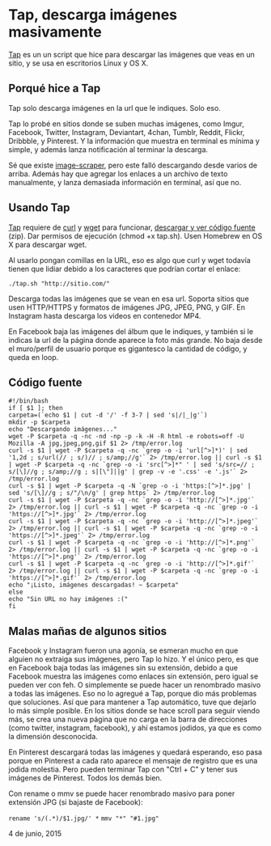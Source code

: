 Tap, descarga imágenes masivamente
==================================

[Tap](https://web.archive.org/web/20200901184022/https://github.com/cont3mpo/Tap) es un un script que hice para descargar las imágenes que veas en un sitio, y se usa en escritorios Linux y OS X.

Porqué hice a Tap
-----------------

Tap solo descarga imágenes en la url que le indiques. Solo eso.

Tap lo probé en sitios donde se suben muchas imágenes, como Imgur, Facebook, Twitter, Instagram, Deviantart, 4chan, Tumblr, Reddit, Flickr, Dribbble, y Pinterest. Y la información que muestra en terminal es mínima y simple, y además lanza notificación al terminar la descarga.

Sé que existe [image-scraper](https://web.archive.org/web/20200901184022/https://github.com/eduardschaeli/wget-image-scraper), pero este falló descargando desde varios de arriba. Además hay que agregar los enlaces a un archivo de texto manualmente, y lanza demasiada información en terminal, así que no.

Usando Tap
----------

[Tap](https://web.archive.org/web/20200901184022/https://github.com/cont3mpo/Tap) requiere de [curl](https://web.archive.org/web/20200901184022/http://manpages.ubuntu.com/manpages/trusty/en/man1/curl.1.html) y [wget](https://web.archive.org/web/20200901184022/http://manpages.ubuntu.com/manpages/trusty/en/man1/wget.1.html) para funcionar, [descargar y ver código fuente](https://web.archive.org/web/20200901184022/https://github.com/cont3mpo/Tap/releases) (zip). Dar permisos de ejecución (chmod +x tap.sh). Usen Homebrew en OS X para descargar wget.

Al usarlo pongan comillas en la URL, eso es algo que curl y wget todavía tienen que lidiar debido a los caracteres que podrían cortar el enlace:

`./tap.sh "http://sitio.com/"`

Descarga todas las imágenes que se vean en esa url. Soporta sitios que usen HTTP/HTTPS y formatos de imágenes JPG, JPEG, PNG, y GIF. En Instagram hasta descarga los videos en contenedor MP4.

En Facebook baja las imágenes del álbum que le indiques, y también si le indicas la url de la página donde aparece la foto más grande. No baja desde el muro/perfil de usuario porque es gigantesco la cantidad de código, y queda en loop.

## Código fuente
```
#!/bin/bash
if [ $1 ]; then
carpeta=(`echo $1 | cut -d '/' -f 3-7 | sed 's|/|_|g'`)
mkdir -p $carpeta
echo "Descargando imágenes..."
wget -P $carpeta -q -nc -nd -np -p -k -H -R html -e robots=off -U Mozilla -A jpg,jpeg,png,gif $1 2> /tmp/error.log
curl -s $1 | wget -P $carpeta -q -nc `grep -o -i 'url[^>]*)' | sed '1,2d ; s/url(// ; s/)// ; s/amp;//g'` 2> /tmp/error.log || curl -s $1 | wget -P $carpeta -q -nc `grep -o -i 'src[^>]*" ' | sed 's/src=// ; s/[\]//g ; s/amp;//g ; s|[\"]||g' | grep -v -e '.css' -e '.js'` 2> /tmp/error.log
curl -s $1 | wget -P $carpeta -q -N `grep -o -i 'https:[^>]*.jpg' | sed 's/[\]//g ; s/"/\n/g' | grep https` 2> /tmp/error.log
curl -s $1 | wget -P $carpeta -q -nc `grep -o -i 'http://[^>]*.jpg'` 2> /tmp/error.log || curl -s $1 | wget -P $carpeta -q -nc `grep -o -i 'https://[^>]*.jpg'` 2> /tmp/error.log
curl -s $1 | wget -P $carpeta -q -nc `grep -o -i 'http://[^>]*.jpeg'` 2> /tmp/error.log || curl -s $1 | wget -P $carpeta -q -nc `grep -o -i 'https://[^>]*.jpeg'` 2> /tmp/error.log
curl -s $1 | wget -P $carpeta -q -nc `grep -o -i 'http://[^>]*.png'` 2> /tmp/error.log || curl -s $1 | wget -P $carpeta -q -nc `grep -o -i 'https://[^>]*.png'` 2> /tmp/error.log
curl -s $1 | wget -P $carpeta -q -nc `grep -o -i 'http://[^>]*.gif'` 2> /tmp/error.log || curl -s $1 | wget -P $carpeta -q -nc `grep -o -i 'https://[^>]*.gif'` 2> /tmp/error.log
echo "¡Listo, imágenes descargadas! ~ $carpeta"
else
echo "Sin URL no hay imágenes :("
fi
```

Malas mañas de algunos sitios
-----------------------------

Facebook y Instagram fueron una agonía, se esmeran mucho en que alguien no extraiga sus imágenes, pero Tap lo hizo. Y el único pero, es que en Facebook baja todas las imágenes sin su extensión, debido a que Facebook muestra las imágenes como enlaces sin extensión, pero igual se pueden ver con feh. O simplemente se puede hacer un renombrado masivo a todas las imágenes. Eso no lo agregué a Tap, porque dio más problemas que soluciones. Así que para mantener a Tap automático, tuve que dejarlo lo más simple posible. En los sitios donde se hace scroll para seguir viendo más, se crea una nueva página que no carga en la barra de direcciones (como twitter, instagram, facebook), y ahí estamos jodidos, ya que es como la dimensión desconocida.

En Pinterest descargará todas las imágenes y quedará esperando, eso pasa porque en Pinterest a cada rato aparece el mensaje de registro que es una jodida molestia. Pero pueden terminar Tap con "Ctrl + C" y tener sus imágenes de Pinterest. Todos los demás bien.

Con rename o mmv se puede hacer renombrado masivo para poner extensión JPG (si bajaste de Facebook):

`rename 's/(.*)/$1.jpg/' *` `mmv "*" "#1.jpg"`

4 de junio, 2015
